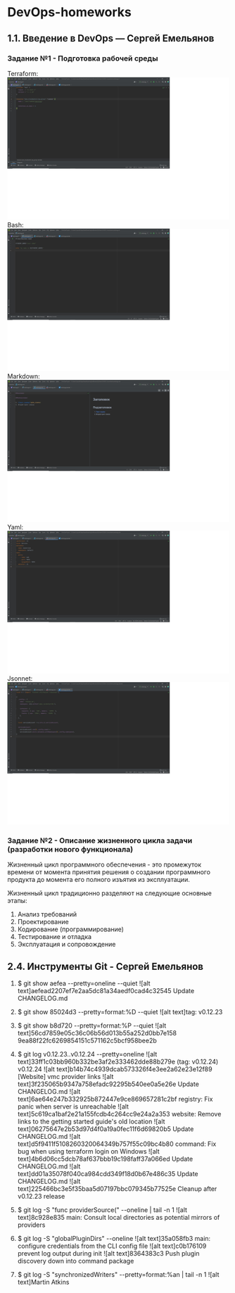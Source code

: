 # DevOps-homeworks
1.1. Введение в DevOps — Сергей Емельянов
-----------------------------------------
### Задание №1 - Подготовка рабочей среды

Terraform:
![alt text](https://github.com/Sergey81128552/DevOps-homeworks/blob/main/Terraform.jpg "Terraform")
Bash:
![alt text](https://github.com/Sergey81128552/DevOps-homeworks/blob/main/Bash.jpg "Bash")
Markdown:
![alt text](https://github.com/Sergey81128552/DevOps-homeworks/blob/main/Markdown.jpg "Markdown")
Yaml:
![alt text](https://github.com/Sergey81128552/DevOps-homeworks/blob/main/Yaml.jpg "Yaml")
Jsonnet:
![alt text](https://github.com/Sergey81128552/DevOps-homeworks/blob/main/Jsonnet.jpg "Jsonnet")

### Задание №2 - Описание жизненного цикла задачи (разработки нового функционала)
Жизненный цикл программного обеспечения - это промежуток времени от момента принятия решения о создании программного продукта до момента его полного изъятия из эксплуатации.

Жизненный цикл традиционно разделяют на следующие основные этапы:
1. Анализ требований
2. Проектирование
3. Кодирование (программирование)
4. Тестирование и отладка
5. Эксплуатация и сопровождение

2.4. Инструменты Git - Сергей Емельянов
--------------------------------------------

1. $ git show aefea --pretty=oneline --quiet
![alt text]aefead2207ef7e2aa5dc81a34aedf0cad4c32545 Update CHANGELOG.md
	
2. $ git show 85024d3 --pretty=format:%D --quiet
![alt text]tag: v0.12.23
	
3. $ git show b8d720 --pretty=format:%P --quiet
![alt text]56cd7859e05c36c06b56d013b55a252d0bb7e158 9ea88f22fc6269854151c571162c5bcf958bee2b

4. $ git log v0.12.23..v0.12.24 --pretty=oneline
![alt text]33ff1c03bb960b332be3af2e333462dde88b279e (tag: v0.12.24) v0.12.24
![alt text]b14b74c4939dcab573326f4e3ee2a62e23e12f89 [Website] vmc provider links
![alt text]3f235065b9347a758efadc92295b540ee0a5e26e Update CHANGELOG.md
![alt text]6ae64e247b332925b872447e9ce869657281c2bf registry: Fix panic when server is unreachable
![alt text]5c619ca1baf2e21a155fcdb4c264cc9e24a2a353 website: Remove links to the getting started guide's old location
![alt text]06275647e2b53d97d4f0a19a0fec11f6d69820b5 Update CHANGELOG.md
![alt text]d5f9411f5108260320064349b757f55c09bc4b80 command: Fix bug when using terraform login on Windows
![alt text]4b6d06cc5dcb78af637bbb19c198faff37a066ed Update CHANGELOG.md
![alt text]dd01a35078f040ca984cdd349f18d0b67e486c35 Update CHANGELOG.md
![alt text]225466bc3e5f35baa5d07197bbc079345b77525e Cleanup after v0.12.23 release

5. $ git log -S "func providerSource(" --oneline | tail -n 1
![alt text]8c928e835 main: Consult local directories as potential mirrors of providers

6. $ git log -S "globalPluginDirs" --oneline
![alt text]35a058fb3 main: configure credentials from the CLI config file
![alt text]c0b176109 prevent log output during init
![alt text]8364383c3 Push plugin discovery down into command package

7. $ git log -S "synchronizedWriters" --pretty=format:%an | tail -n 1
![alt text]Martin Atkins
